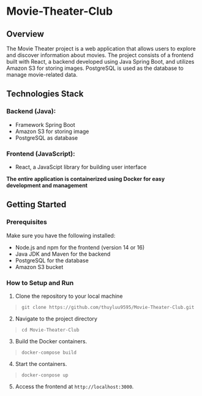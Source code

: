 # Movie-Theater-Club

## Overview
The Movie Theater project is a web application that allows users to explore and discover information about movies. The project consists of a frontend built with React, a backend developed using Java Spring Boot, and utilizes Amazon S3 for storing images. PostgreSQL is used as the database to manage movie-related data.

## Technologies Stack

### Backend (Java):
* Framework Spring Boot
* Amazon S3 for storing image
* PostgreSQL as database

### Frontend (JavaScript):
* React, a JavaScipt library for building user interface

__The entire application is containerized using Docker for easy development and management__

## Getting Started
### Prerequisites
Make sure you have the following installed:

- Node.js and npm for the frontend (version 14 or 16)
- Java JDK and Maven for the backend
- PostgreSQL for the database
- Amazon S3 bucket

### How to Setup and Run
1. Clone the repository to your local machine <br>
> `git clone https://github.com/thuyluu9595/Movie-Theater-Club.git`
2. Navigate to the project directory
> `cd Movie-Theater-Club`
3. Build the Docker containers.
> `docker-compose build`
4. Start the containers.
> `docker-conpose up`
5. Access the frontend at `http://localhost:3000`.